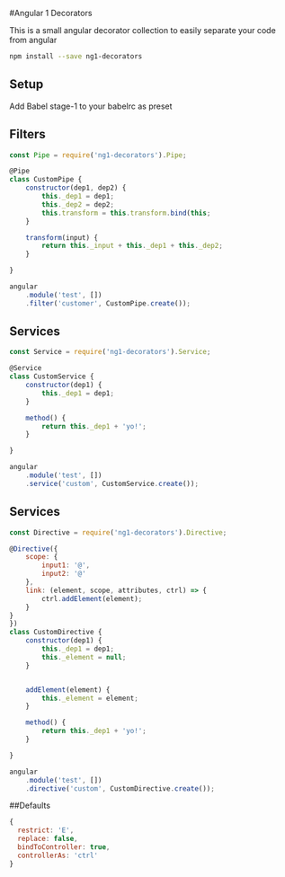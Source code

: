 #Angular 1 Decorators

This is a small angular decorator collection to easily separate your code from angular

```bash
npm install --save ng1-decorators
```

## Setup
 
Add Babel stage-1 to your babelrc as preset

## Filters

```javascript
const Pipe = require('ng1-decorators').Pipe;

@Pipe
class CustomPipe {
    constructor(dep1, dep2) {
        this._dep1 = dep1;
        this._dep2 = dep2;
        this.transform = this.transform.bind(this;
    }

    transform(input) {
        return this._input + this._dep1 + this._dep2;
    }

}

angular
    .module('test', [])
    .filter('customer', CustomPipe.create());
```

## Services

```javascript
const Service = require('ng1-decorators').Service;

@Service
class CustomService {
    constructor(dep1) {
        this._dep1 = dep1;
    }

    method() {
        return this._dep1 + 'yo!';
    }

}

angular
    .module('test', [])
    .service('custom', CustomService.create());
```

## Services

```javascript
const Directive = require('ng1-decorators').Directive;

@Directive({
    scope: {
        input1: '@',
        input2: '@'
    },
    link: (element, scope, attributes, ctrl) => {
        ctrl.addElement(element);
    }
}
})
class CustomDirective {
    constructor(dep1) {
        this._dep1 = dep1;
        this._element = null;
    }


    addElement(element) {
        this._element = element;
    }

    method() {
        return this._dep1 + 'yo!';
    }

}

angular
    .module('test', [])
    .directive('custom', CustomDirective.create());
```

##Defaults
```javascript
{
  restrict: 'E',
  replace: false,
  bindToController: true,
  controllerAs: 'ctrl'
}
```
